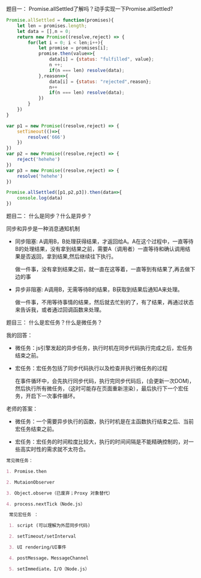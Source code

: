 题目一：
Promise.allSettled了解吗？动手实现一下Promise.allSettled?
```js
Promise.allSettled = function(promises){
    let len = promises.length;
    let data = [],n = 0;
    return new Promise((resolve,reject) => {
        for(let i = 0; i < len;i++){
            let promise = promises[i];
            promise.then(value=>{
                data[i] = {status: "fulfilled", value};
                n ++;
                if(n === len) resolve(data);
            },reason=>{
                data[i] = {status: "rejected",reason};
                n++
                if(n === len) resolve(data);
            })
        } 
    })
}

var p1 = new Promise((resolve,reject) => {
    setTimeout(()=>{
        resolve('666')
    })
})
var p2 = new Promise((resolve,reject) => {
    reject('hehehe')
})
var p3 = new Promise((resolve,reject) => {
    resolve('hehehe')
})

Promise.allSettled([p1,p2,p3]).then(data=>{
    console.log(data)
})
```

题目二：
什么是同步？什么是异步？

同步和异步是一种消息通知机制

-  同步阻塞: A调用B，B处理获得结果，才返回给A。A在这个过程中，一直等待B的处理结果，没有拿到结果之前，需要A（调用者）一直等待和确认调用结果是否返回，拿到结果,然后继续往下执行。

    做一件事，没有拿到结果之前，就一直在这等着，一直等到有结果了,再去做下边的事

- 异步非阻塞: A调用B，无需等待B的结果，B获取到结果后通知A来处理。

    做一件事，不用等待事情的结果，然后就去忙别的了，有了结果，再通过状态来告诉我，或者通过回调函数来处理。

题目三：
什么是宏任务？什么是微任务？

我的回答：

+ 微任务：js引擎发起的异步任务，执行时机在同步代码执行完成之后，宏任务结束之前。

+ 宏任务：宏任务包括了同步代码执行以及检查并执行微任务的过程

  在事件循环中，会先执行同步代码，执行完同步代码后，(会更新一次DOM)，然后执行所有微任务，（这时可能存在页面重新渲染），最后执行下一个宏任务，开启下一次事件循环。

老师的答案：

+ 微任务：一个需要异步执行的函数，执行时机是在主函数执行结束之后、当前宏任务结束之前。

+ 宏任务：宏任务的时间粒度比较大，执行的时间间隔是不能精确控制的，对一些高实时性的需求就不太符合。

```markdown
常见微任务：

1. Promise.then

2. MutaionObserver

3. Object.observe（已废弃；Proxy 对象替代）

4. process.nextTick（Node.js）

 常见宏任务 ：

 1. script (可以理解为外层同步代码)

 2. setTimeout/setInterval

 3. UI rendering/UI事件

 4. postMessage，MessageChannel

 5. setImmediate，I/O（Node.js）
```

